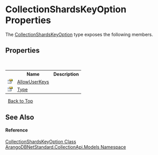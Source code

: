# CollectionShardsKeyOption Properties
 

The <a href="f877310e-e01a-f0a0-5a31-8e23efb0739f">CollectionShardsKeyOption</a> type exposes the following members.


## Properties
&nbsp;<table><tr><th></th><th>Name</th><th>Description</th></tr><tr><td>![Public property](media/pubproperty.gif "Public property")</td><td><a href="d2f6542a-a70f-8cb3-6a31-13c07acaf0ae">AllowUserKeys</a></td><td /></tr><tr><td>![Public property](media/pubproperty.gif "Public property")</td><td><a href="eaf452b8-c0e4-31cd-f5cd-16aa76f6f4cc">Type</a></td><td /></tr></table>&nbsp;
<a href="#collectionshardskeyoption-properties">Back to Top</a>

## See Also


#### Reference
<a href="f877310e-e01a-f0a0-5a31-8e23efb0739f">CollectionShardsKeyOption Class</a><br /><a href="eddef630-2e74-9b99-ee5b-91305adea48b">ArangoDBNetStandard.CollectionApi.Models Namespace</a><br />